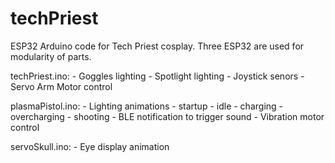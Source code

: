 # techPriest
ESP32 Arduino code for Tech Priest cosplay. 
Three ESP32 are used for modularity of parts.


techPriest.ino:
    - Goggles lighting
    - Spotlight lighting
    - Joystick senors
    - Servo Arm Motor control

plasmaPistol.ino:
    - Lighting animations
        - startup
        - idle
        - charging
        - overcharging
        - shooting
    - BLE notification to trigger sound
    - Vibration motor control

servoSkull.ino:
    - Eye display animation
